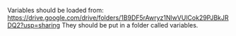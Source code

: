 Variables should be loaded from: https://drive.google.com/drive/folders/1B9DF5rAwryz1NlwVUlCok29PJBkJRDQ2?usp=sharing
They should be put in a folder called variables.
